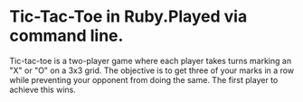 # Tic-Tac-Toe in Ruby.Played via command line.

Tic-tac-toe is a two-player game where each player takes turns marking an "X" or "O" on a 3x3 grid. 
The objective is to get three of your marks in a row while preventing your opponent from doing the same. 
The first player to achieve this wins.
